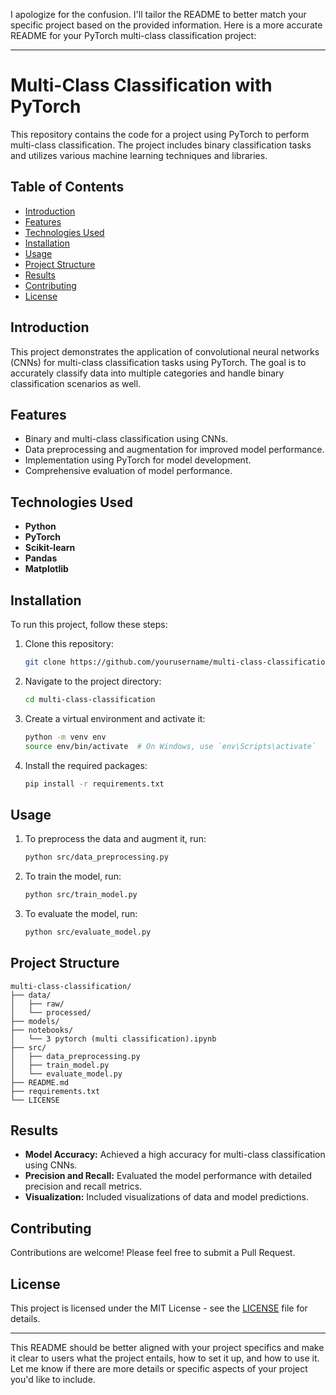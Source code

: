I apologize for the confusion. I'll tailor the README to better match your specific project based on the provided information. Here is a more accurate README for your PyTorch multi-class classification project:

---

# Multi-Class Classification with PyTorch

This repository contains the code for a project using PyTorch to perform multi-class classification. The project includes binary classification tasks and utilizes various machine learning techniques and libraries.

## Table of Contents
- [Introduction](#introduction)
- [Features](#features)
- [Technologies Used](#technologies-used)
- [Installation](#installation)
- [Usage](#usage)
- [Project Structure](#project-structure)
- [Results](#results)
- [Contributing](#contributing)
- [License](#license)

## Introduction
This project demonstrates the application of convolutional neural networks (CNNs) for multi-class classification tasks using PyTorch. The goal is to accurately classify data into multiple categories and handle binary classification scenarios as well.

## Features
- Binary and multi-class classification using CNNs.
- Data preprocessing and augmentation for improved model performance.
- Implementation using PyTorch for model development.
- Comprehensive evaluation of model performance.

## Technologies Used
- **Python**
- **PyTorch**
- **Scikit-learn**
- **Pandas**
- **Matplotlib**

## Installation
To run this project, follow these steps:

1. Clone this repository:
    ```bash
    git clone https://github.com/yourusername/multi-class-classification.git
    ```

2. Navigate to the project directory:
    ```bash
    cd multi-class-classification
    ```

3. Create a virtual environment and activate it:
    ```bash
    python -m venv env
    source env/bin/activate  # On Windows, use `env\Scripts\activate`
    ```

4. Install the required packages:
    ```bash
    pip install -r requirements.txt
    ```

## Usage
1. To preprocess the data and augment it, run:
    ```bash
    python src/data_preprocessing.py
    ```

2. To train the model, run:
    ```bash
    python src/train_model.py
    ```

3. To evaluate the model, run:
    ```bash
    python src/evaluate_model.py
    ```

## Project Structure
```
multi-class-classification/
├── data/
│   ├── raw/
│   └── processed/
├── models/
├── notebooks/
│   └── 3 pytorch (multi classification).ipynb
├── src/
│   ├── data_preprocessing.py
│   ├── train_model.py
│   └── evaluate_model.py
├── README.md
├── requirements.txt
└── LICENSE
```

## Results
- **Model Accuracy:** Achieved a high accuracy for multi-class classification using CNNs.
- **Precision and Recall:** Evaluated the model performance with detailed precision and recall metrics.
- **Visualization:** Included visualizations of data and model predictions.

## Contributing
Contributions are welcome! Please feel free to submit a Pull Request.

## License
This project is licensed under the MIT License - see the [LICENSE](LICENSE) file for details.

---

This README should be better aligned with your project specifics and make it clear to users what the project entails, how to set it up, and how to use it. Let me know if there are more details or specific aspects of your project you'd like to include.
